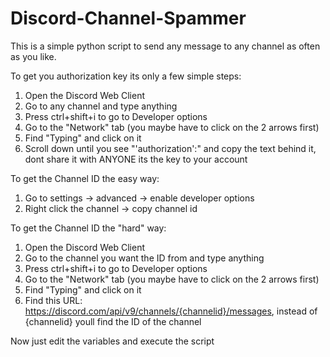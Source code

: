 # Discord-Channel-Spammer
This is a simple python script to send any message to any channel as often as you like.

To get you authorization key its only a few simple steps:
1. Open the Discord Web Client
2. Go to any channel and type anything
3. Press ctrl+shift+i to go to Developer options
4. Go to the "Network" tab (you maybe have to click on the 2 arrows first)
5. Find "Typing" and click on it
6. Scroll down until you see "'authorization':" and copy the text behind it, dont share it with ANYONE its the key to your account

To get the Channel ID the easy way:
1. Go to settings -> advanced -> enable developer options
2. Right click the channel -> copy channel id

To get the Channel ID the "hard" way:
1. Open the Discord Web Client
2. Go to the channel you want the ID from and type anything
3. Press ctrl+shift+i to go to Developer options
4. Go to the "Network" tab (you maybe have to click on the 2 arrows first)
5. Find "Typing" and click on it
6. Find this URL: https://discord.com/api/v9/channels/{channelid}/messages, instead of {channelid} youll find the ID of the channel


Now just edit the variables and execute the script
